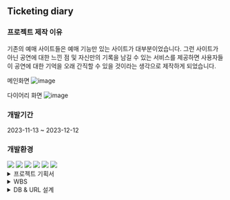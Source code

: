 ## Ticketing diary
### 프로젝트 제작 이유
기존의 예매 사이트들은 예매 기능만 있는 사이트가 대부분이었습니다. 그런 사이트가 아닌 공연에 대한 느낀 점 및 자신만의 기록을 남길 수 있는 서비스를 제공하면 사용자들이 공연에 대한 기억을 오래 간직할 수 있을 것이라는 생각으로 제작하게 되었습니다.

메인화면
![image](https://github.com/dayoung0904/Ticketing-diary/assets/144106932/0ed7cd3e-4600-44cc-a8d4-57da5c15021f)

다이어리 화면
![image](https://github.com/dayoung0904/Ticketing-diary/assets/144106932/21409b6b-393c-4ec6-89c1-11c569954ca2)

### 개발기간
2023-11-13 ~ 2023-12-12

### 개발환경
<img src="https://img.shields.io/badge/Java-ED8B00?style=for-the-badge&logo=openjdk&logoColor=white"/>
<img src="https://img.shields.io/badge/Spring-6DB33F?style=for-the-badge&logo=spring&logoColor=white"/>
<img src="https://img.shields.io/badge/MySQL-005C84?style=for-the-badge&logo=mysql&logoColor=white"/>
<img src="https://img.shields.io/badge/GitHub-100000?style=for-the-badge&logo=github&logoColor=white"/>
<img src="https://img.shields.io/badge/Bootstrap-563D7C?style=for-the-badge&logo=bootstrap&logoColor=white"/>
<img src="https://img.shields.io/badge/Amazon_AWS-232F3E?style=for-the-badge&logo=amazon-aws&logoColor=white"/>

<details>
<summary>
  프로젝트 기획서
</summary>
   https://ovenapp.io/project/VAMvtdrjoneNh1gSR4Q56BvKFkbOMDIP#9FeDB
</details>
<details>
<summary>
  WBS
</summary>
   https://docs.google.com/spreadsheets/d/1BZ90jbPwEccceIqK7n_hCsAP1Hus9J26ACc8MpxBNBw/edit?usp=sharing
</details>
<details>
<summary>
  DB & URL 설계
</summary>
  ![image](https://github.com/dayoung0904/Ticketing-diary/assets/144106932/9b1639d2-c286-4f74-a9e7-c2f6bbd6608a)
   https://docs.google.com/spreadsheets/d/1Rio2pOuLE5FMsHToA5AL6RPjkkzGhFiOByQnmKICn98/edit?usp=sharing
</details>

